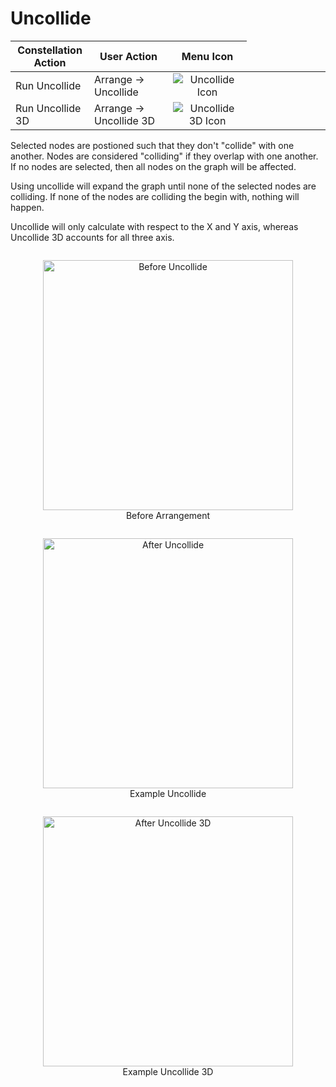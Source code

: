 # Uncollide

<table class="table table-striped">
<colgroup>
<col style="width: 25%" />
<col style="width: 25%" />
<col style="width: 25%" />
<col style="width: 25%" />
</colgroup>
<thead>
<tr class="header">
<th>Constellation Action</th>
<th>User Action</th>
<th style="text-align: center;">Menu Icon</th>
</tr>
</thead>
<tbody>
<tr class="odd">
<td>Run Uncollide</td>
<td>Arrange -&gt; Uncollide</td>
<td style="text-align: center;"><img src="../ext/docs/CoreArrangementPlugins/src/au/gov/asd/tac/constellation/plugins/arrangements/resources/uncollide.png" alt="Uncollide Icon" /></td>
</tr>

<tr class="even">
<td>Run Uncollide 3D</td>
<td>Arrange -&gt; Uncollide 3D</td>
<td style="text-align: center;"><img src="../ext/docs/CoreArrangementPlugins/src/au/gov/asd/tac/constellation/plugins/arrangements/resources/uncollide3D.png" alt="Uncollide 3D Icon" /></td>
</tr>
</tbody>
</table>


Selected nodes are postioned such that they don't "collide" with one another.
Nodes are considered "colliding" if they overlap with one another.
If no nodes are selected, then all nodes on the graph will be affected.

Using uncollide will expand the graph until none of the selected nodes are colliding.
If none of the nodes are colliding the begin with, nothing will happen.

Uncollide will only calculate with respect to the X and Y axis, whereas Uncollide 
3D accounts for all three axis.

<div style="text-align: center">
    <figure style = "display: inline-block">
        <img height=400 src="../ext/docs/CoreArrangementPlugins/src/au/gov/asd/tac/constellation/plugins/arrangements/resources/beforeUncollide.png" alt="Before Uncollide" />
        <figcaption>Before Arrangement</figcaption>
    </figure>
    <figure style = "display: inline-block">
        <img height=400 src="../ext/docs/CoreArrangementPlugins/src/au/gov/asd/tac/constellation/plugins/arrangements/resources/afterUncollide.png" alt="After Uncollide" />
        <figcaption>Example Uncollide</figcaption>
    </figure>
    <figure style = "display: inline-block">
        <img height=400 src="../ext/docs/CoreArrangementPlugins/src/au/gov/asd/tac/constellation/plugins/arrangements/resources/afterUncollide3D.png" alt="After Uncollide 3D" />
        <figcaption>Example Uncollide 3D</figcaption>
    </figure>
</div>

